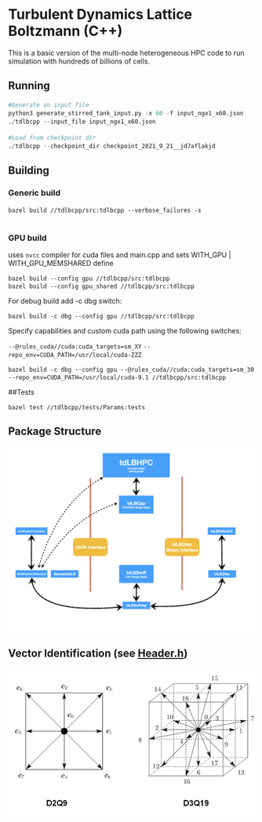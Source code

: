 # Turbulent Dynamics Lattice Boltzmann (C++)

This is a basic version of the multi-node heterogeneous HPC code to run simulation with hundreds of billions of cells.


## Running
```python
#Generate an input file
python3 generate_stirred_tank_input.py -x 60 -f input_ngx1_x60.json
./tdlbcpp --input_file input_ngx1_x60.json

#Load from checkpoint dir
./tdlbcpp --checkpoint_dir checkpoint_2021_9_21__jd7aflakjd
```

## Building

### Generic build
```
bazel build //tdlbcpp/src:tdlbcpp --verbose_failures -s


```
### GPU build
uses `nvcc` compiler for cuda files and main.cpp and sets WITH_GPU | WITH_GPU_MEMSHARED define
```
bazel build --config gpu //tdlbcpp/src:tdlbcpp
bazel build --config gpu_shared //tdlbcpp/src:tdlbcpp
```

For debug build add -c dbg switch:
```
bazel build -c dbg --config gpu //tdlbcpp/src:tdlbcpp
```

Specify capabilities and custom cuda path using the following switches:

`--@rules_cuda//cuda:cuda_targets=sm_XY`
`--repo_env=CUDA_PATH=/usr/local/cuda-ZZZ`

```
bazel build -c dbg --config gpu --@rules_cuda//cuda:cuda_targets=sm_30 --repo_env=CUDA_PATH=/usr/local/cuda-9.1 //tdlbcpp/src:tdlbcpp
```

##Tests
```
bazel test //tdlbcpp/tests/Params:tests
```

## Package Structure
![Package Structure](docs/Package-Structure.jpeg)




## Vector Identification (see [Header.h](tdlbcpp/src/Header.h))
![D2Q9 and D3Q19](docs/D2Q9-D3Q19.jpeg)

